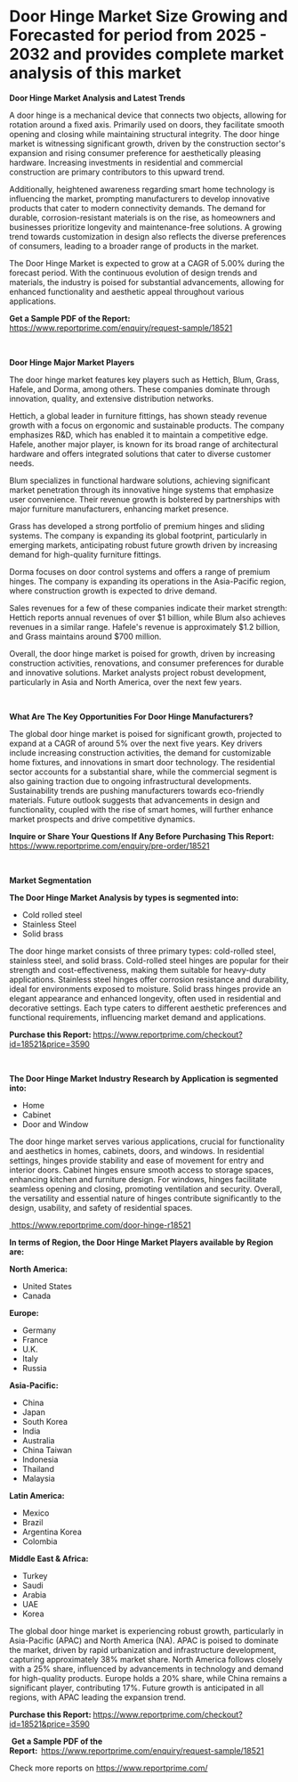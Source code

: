 <p><h1>Door Hinge Market Size Growing and Forecasted for period from 2025 - 2032 and provides complete market analysis of this market</h1></p><p><strong>Door Hinge Market Analysis and Latest Trends</strong></p>
<p><p>A door hinge is a mechanical device that connects two objects, allowing for rotation around a fixed axis. Primarily used on doors, they facilitate smooth opening and closing while maintaining structural integrity. The door hinge market is witnessing significant growth, driven by the construction sector's expansion and rising consumer preference for aesthetically pleasing hardware. Increasing investments in residential and commercial construction are primary contributors to this upward trend. </p><p>Additionally, heightened awareness regarding smart home technology is influencing the market, prompting manufacturers to develop innovative products that cater to modern connectivity demands. The demand for durable, corrosion-resistant materials is on the rise, as homeowners and businesses prioritize longevity and maintenance-free solutions. A growing trend towards customization in design also reflects the diverse preferences of consumers, leading to a broader range of products in the market. </p><p>The Door Hinge Market is expected to grow at a CAGR of 5.00% during the forecast period. With the continuous evolution of design trends and materials, the industry is poised for substantial advancements, allowing for enhanced functionality and aesthetic appeal throughout various applications.</p></p>
<p><strong>Get a Sample PDF of the Report:&nbsp;</strong> <a href="https://www.reportprime.com/enquiry/request-sample/18521?utm_campaign=3549&utm_medium=2&utm_source=Github&utm_content=ia&utm_term=19032025&utm_id=door-hinge">https://www.reportprime.com/enquiry/request-sample/18521</a></p>
<p>&nbsp;</p>
<p><strong>Door Hinge Major Market Players</strong></p>
<p><p>The door hinge market features key players such as Hettich, Blum, Grass, Hafele, and Dorma, among others. These companies dominate through innovation, quality, and extensive distribution networks.</p><p>Hettich, a global leader in furniture fittings, has shown steady revenue growth with a focus on ergonomic and sustainable products. The company emphasizes R&D, which has enabled it to maintain a competitive edge. Hafele, another major player, is known for its broad range of architectural hardware and offers integrated solutions that cater to diverse customer needs.</p><p>Blum specializes in functional hardware solutions, achieving significant market penetration through its innovative hinge systems that emphasize user convenience. Their revenue growth is bolstered by partnerships with major furniture manufacturers, enhancing market presence.</p><p>Grass has developed a strong portfolio of premium hinges and sliding systems. The company is expanding its global footprint, particularly in emerging markets, anticipating robust future growth driven by increasing demand for high-quality furniture fittings.</p><p>Dorma focuses on door control systems and offers a range of premium hinges. The company is expanding its operations in the Asia-Pacific region, where construction growth is expected to drive demand.</p><p>Sales revenues for a few of these companies indicate their market strength: Hettich reports annual revenues of over $1 billion, while Blum also achieves revenues in a similar range. Hafele's revenue is approximately $1.2 billion, and Grass maintains around $700 million.</p><p>Overall, the door hinge market is poised for growth, driven by increasing construction activities, renovations, and consumer preferences for durable and innovative solutions. Market analysts project robust development, particularly in Asia and North America, over the next few years.</p></p>
<p>&nbsp;</p>
<p><strong>What Are The Key Opportunities For Door Hinge Manufacturers?</strong></p>
<p><p>The global door hinge market is poised for significant growth, projected to expand at a CAGR of around 5% over the next five years. Key drivers include increasing construction activities, the demand for customizable home fixtures, and innovations in smart door technology. The residential sector accounts for a substantial share, while the commercial segment is also gaining traction due to ongoing infrastructural developments. Sustainability trends are pushing manufacturers towards eco-friendly materials. Future outlook suggests that advancements in design and functionality, coupled with the rise of smart homes, will further enhance market prospects and drive competitive dynamics.</p></p>
<p><strong>Inquire or Share Your Questions If Any Before Purchasing This Report:</strong> <a href="https://www.reportprime.com/enquiry/pre-order/18521?utm_campaign=3549&utm_medium=2&utm_source=Github&utm_content=ia&utm_term=19032025&utm_id=door-hinge">https://www.reportprime.com/enquiry/pre-order/18521</a></p>
<p>&nbsp;</p>
<p><strong>Market Segmentation</strong></p>
<p><strong>The Door Hinge Market Analysis by types is segmented into:</strong></p>
<p><ul><li>Cold rolled steel</li><li>Stainless Steel</li><li>Solid brass</li></ul></p>
<p><p>The door hinge market consists of three primary types: cold-rolled steel, stainless steel, and solid brass. Cold-rolled steel hinges are popular for their strength and cost-effectiveness, making them suitable for heavy-duty applications. Stainless steel hinges offer corrosion resistance and durability, ideal for environments exposed to moisture. Solid brass hinges provide an elegant appearance and enhanced longevity, often used in residential and decorative settings. Each type caters to different aesthetic preferences and functional requirements, influencing market demand and applications.</p></p>
<p><strong>Purchase this Report:&nbsp;</strong><a href="https://www.reportprime.com/checkout?id=18521&price=3590&utm_campaign=3549&utm_medium=2&utm_source=Github&utm_content=ia&utm_term=19032025&utm_id=door-hinge">https://www.reportprime.com/checkout?id=18521&price=3590</a></p>
<p>&nbsp;</p>
<p><strong>The Door Hinge Market Industry Research by Application is segmented into:</strong></p>
<p><ul><li>Home</li><li>Cabinet</li><li>Door and Window</li></ul></p>
<p><p>The door hinge market serves various applications, crucial for functionality and aesthetics in homes, cabinets, doors, and windows. In residential settings, hinges provide stability and ease of movement for entry and interior doors. Cabinet hinges ensure smooth access to storage spaces, enhancing kitchen and furniture design. For windows, hinges facilitate seamless opening and closing, promoting ventilation and security. Overall, the versatility and essential nature of hinges contribute significantly to the design, usability, and safety of residential spaces.</p></p>
<p><a href="https://www.reportprime.com/door-hinge-r18521?utm_campaign=3549&utm_medium=2&utm_source=Github&utm_content=ia&utm_term=19032025&utm_id=door-hinge">&nbsp;https://www.reportprime.com/door-hinge-r18521</a></p>
<p><strong>In terms of Region, the Door Hinge Market Players available by Region are:</strong></p>
<p>
    <p> <strong> North America: </strong>
        <ul>
            <li>United States</li>
            <li>Canada</li>
        </ul>
        </p> 
    <p> <strong> Europe: </strong>
        <ul>
            <li>Germany</li>
            <li>France</li>
            <li>U.K.</li>
            <li>Italy</li>
            <li>Russia</li>
        </ul>
        </p> 
    <p> <strong> Asia-Pacific: </strong>
        <ul>
            <li>China</li>
            <li>Japan</li>
            <li>South Korea</li>
            <li>India</li>
            <li>Australia</li>
            <li>China Taiwan</li>
            <li>Indonesia</li>
            <li>Thailand</li>
            <li>Malaysia</li>
        </ul>
        </p> 
    <p> <strong> Latin America: </strong>
        <ul>
            <li>Mexico</li>
            <li>Brazil</li>
            <li>Argentina Korea</li>
            <li>Colombia</li>
        </ul>
        </p> 
    <p> <strong> Middle East & Africa: </strong>
        <ul>
            <li>Turkey</li>
            <li>Saudi</li>
            <li>Arabia</li>
            <li>UAE</li>
            <li>Korea</li>
        </ul>
    </p>
    </p>
<p><p>The global door hinge market is experiencing robust growth, particularly in Asia-Pacific (APAC) and North America (NA). APAC is poised to dominate the market, driven by rapid urbanization and infrastructure development, capturing approximately 38% market share. North America follows closely with a 25% share, influenced by advancements in technology and demand for high-quality products. Europe holds a 20% share, while China remains a significant player, contributing 17%. Future growth is anticipated in all regions, with APAC leading the expansion trend.</p></p>
<p><strong>Purchase this Report: </strong><a href="https://www.reportprime.com/checkout?id=18521&price=3590&utm_campaign=3549&utm_medium=2&utm_source=Github&utm_content=ia&utm_term=19032025&utm_id=door-hinge">https://www.reportprime.com/checkout?id=18521&price=3590</a></p>
<p>&nbsp;<strong>Get a Sample PDF of the Report:&nbsp;&nbsp;</strong><a href="https://www.reportprime.com/enquiry/request-sample/18521?utm_campaign=3549&utm_medium=2&utm_source=Github&utm_content=ia&utm_term=19032025&utm_id=door-hinge">https://www.reportprime.com/enquiry/request-sample/18521</a></p>
<p><strong></strong></p>
<p>Check more reports on <a href="https://www.reportprime.com/?utm_campaign=3549&utm_medium=2&utm_source=Github&utm_content=ia&utm_term=19032025&utm_id=door-hinge">https://www.reportprime.com/</a></p>